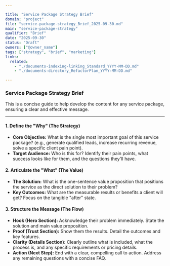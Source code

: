 ```yaml
---

title: "Service Package Strategy Brief"
domain: "project"
file: "service-package-strategy_Brief_2025-09-30.md"
main: "service-package-strategy"
qualifier: "Brief"
date: "2025-09-30"
status: "Draft"
owners: ["@owner_name"]
tags: ["strategy", "brief", "marketing"]
links:
  related:
    - "./documents-indexing-linking_Standard_YYYY-MM-DD.md"
    - "./documents-directory_RefactorPlan_YYYY-MM-DD.md"

---
```


### Service Package Strategy Brief

This is a concise guide to help develop the content for any service package, ensuring a clear and effective message.

---

#### 1. Define the "Why" (The Strategy)
* **Core Objective:** What is the single most important goal of this service package? (e.g., generate qualified leads, increase recurring revenue, solve a specific client pain point).
* **Target Audience:** Who is this for? Identify their pain points, what success looks like for them, and the questions they'll have.

#### 2. Articulate the "What" (The Value)
* **The Solution:** What is the one-sentence value proposition that positions the service as the direct solution to their problem?
* **Key Outcomes:** What are the measurable results or benefits a client will get? Focus on the tangible "after" state.

#### 3. Structure the Message (The Flow)
* **Hook (Hero Section):** Acknowledge their problem immediately. State the solution and main value proposition.
* **Proof (Trust Section):** Show them the results. Detail the outcomes and key features.
* **Clarity (Details Section):** Clearly outline what is included, what the process is, and any specific requirements or pricing details.
* **Action (Next Step):** End with a clear, compelling call to action. Address any remaining questions with a concise FAQ.